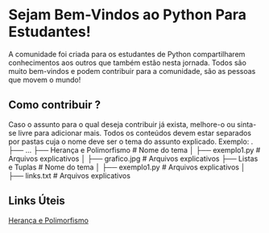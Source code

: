 # Sejam Bem-Vindos ao Python Para Estudantes!
A comunidade foi criada para os estudantes de Python compartilharem conhecimentos aos outros que também estão nesta jornada.
Todos são muito bem-vindos e podem contribuir para a comunidade, são as pessoas que movem o mundo!

## Como contribuir ?
Caso o assunto para o qual deseja contribuir já exista, melhore-o ou sinta-se livre para adicionar mais.
Todos os conteúdos devem estar separados por pastas cuja o nome deve ser o tema do assunto explicado.
Exemplo:
.
├── ...
├── Herança e Polimorfismo     # Nome do tema
│   ├── exemplo1.py            # Arquivos explicativos
│   ├── grafico.jpg            # Arquivos explicativos
├── Listas e Tuplas            # Nome do tema
│   ├── exemplo1.py            # Arquivos explicativos
│   ├── links.txt              # Arquivos explicativos

## Links Úteis
[Herança e Polimorfismo](https://www.youtube.com/watch?v=WpxagxS2trU&index=2&t=681s&list=PLDrVHdiJ4rLHeDWVHbFARCfKLPc3mEXQR)
